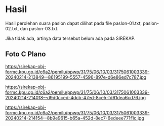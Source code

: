 # Hasil

Hasil perolehan suara paslon dapat dilihat pada file paslon-01.txt, paslon-02.txt, dan paslon-03.txt.

Jika tidak ada, artinya data tersebut belum ada pada SIREKAP.

## Foto C Plano

https://sirekap-obj-formc.kpu.go.id/c6a2/pemilu/ppwp/31/75/06/10/03/3175061003339-20240214-213849--86195199-5557-4596-897e-d6e86ed7c787.jpg

https://sirekap-obj-formc.kpu.go.id/c6a2/pemilu/ppwp/31/75/06/10/03/3175061003339-20240214-214018--d9d0cced-4dcb-47ed-8ce5-fd61dea6cd76.jpg

https://sirekap-obj-formc.kpu.go.id/c6a2/pemilu/ppwp/31/75/06/10/03/3175061003339-20240214-214154--8b9e9615-b65a-452d-8ec7-6edeee771f1c.jpg
